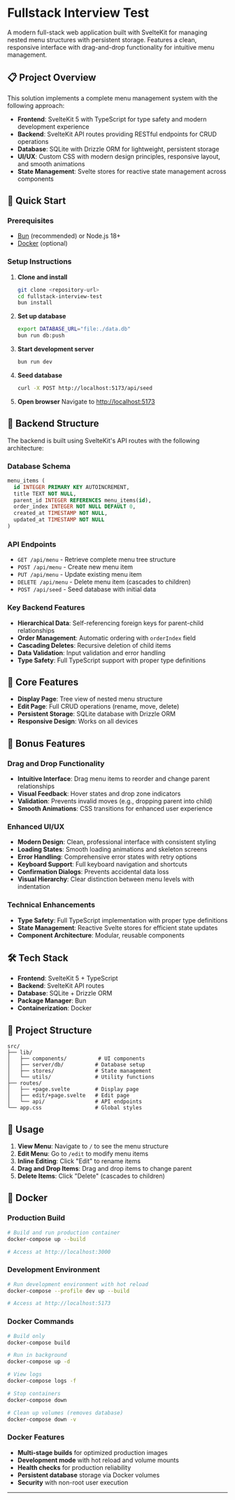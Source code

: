 # Fullstack Interview Test

A modern full-stack web application built with SvelteKit for managing nested menu structures with persistent storage. Features a clean, responsive interface with drag-and-drop functionality for intuitive menu management.

## 📋 Project Overview

This solution implements a complete menu management system with the following approach:

- **Frontend**: SvelteKit 5 with TypeScript for type safety and modern development experience
- **Backend**: SvelteKit API routes providing RESTful endpoints for CRUD operations
- **Database**: SQLite with Drizzle ORM for lightweight, persistent storage
- **UI/UX**: Custom CSS with modern design principles, responsive layout, and smooth animations
- **State Management**: Svelte stores for reactive state management across components

## 🚀 Quick Start

### Prerequisites
- [Bun](https://bun.sh/) (recommended) or Node.js 18+
- [Docker](https://www.docker.com/) (optional)

### Setup Instructions

1. **Clone and install**
   ```bash
   git clone <repository-url>
   cd fullstack-interview-test
   bun install
   ```

2. **Set up database**
   ```bash
   export DATABASE_URL="file:./data.db"
   bun run db:push
   ```

3. **Start development server**
   ```bash
   bun run dev
   ```

4. **Seed database**
   ```bash
   curl -X POST http://localhost:5173/api/seed
   ```

5. **Open browser**
   Navigate to [http://localhost:5173](http://localhost:5173)

## 🔧 Backend Structure

The backend is built using SvelteKit's API routes with the following architecture:

### Database Schema
```sql
menu_items (
  id INTEGER PRIMARY KEY AUTOINCREMENT,
  title TEXT NOT NULL,
  parent_id INTEGER REFERENCES menu_items(id),
  order_index INTEGER NOT NULL DEFAULT 0,
  created_at TIMESTAMP NOT NULL,
  updated_at TIMESTAMP NOT NULL
)
```

### API Endpoints
- `GET /api/menu` - Retrieve complete menu tree structure
- `POST /api/menu` - Create new menu item
- `PUT /api/menu` - Update existing menu item
- `DELETE /api/menu` - Delete menu item (cascades to children)
- `POST /api/seed` - Seed database with initial data

### Key Backend Features
- **Hierarchical Data**: Self-referencing foreign keys for parent-child relationships
- **Order Management**: Automatic ordering with `orderIndex` field
- **Cascading Deletes**: Recursive deletion of child items
- **Data Validation**: Input validation and error handling
- **Type Safety**: Full TypeScript support with proper type definitions

## 🎯 Core Features

- **Display Page**: Tree view of nested menu structure
- **Edit Page**: Full CRUD operations (rename, move, delete)
- **Persistent Storage**: SQLite database with Drizzle ORM
- **Responsive Design**: Works on all devices

## 🎨 Bonus Features

### Drag and Drop Functionality
- **Intuitive Interface**: Drag menu items to reorder and change parent relationships
- **Visual Feedback**: Hover states and drop zone indicators
- **Validation**: Prevents invalid moves (e.g., dropping parent into child)
- **Smooth Animations**: CSS transitions for enhanced user experience

### Enhanced UI/UX
- **Modern Design**: Clean, professional interface with consistent styling
- **Loading States**: Smooth loading animations and skeleton screens
- **Error Handling**: Comprehensive error states with retry options
- **Keyboard Support**: Full keyboard navigation and shortcuts
- **Confirmation Dialogs**: Prevents accidental data loss
- **Visual Hierarchy**: Clear distinction between menu levels with indentation

### Technical Enhancements
- **Type Safety**: Full TypeScript implementation with proper type definitions
- **State Management**: Reactive Svelte stores for efficient state updates
- **Component Architecture**: Modular, reusable components


## 🛠️ Tech Stack

- **Frontend**: SvelteKit 5 + TypeScript
- **Backend**: SvelteKit API routes
- **Database**: SQLite + Drizzle ORM
- **Package Manager**: Bun
- **Containerization**: Docker

## 📁 Project Structure

```
src/
├── lib/
│   ├── components/          # UI components
│   ├── server/db/          # Database setup
│   ├── stores/             # State management
│   └── utils/              # Utility functions
├── routes/
│   ├── +page.svelte        # Display page
│   ├── edit/+page.svelte   # Edit page
│   └── api/                # API endpoints
└── app.css                 # Global styles
```

## 🎯 Usage

1. **View Menu**: Navigate to `/` to see the menu structure
2. **Edit Menu**: Go to `/edit` to modify menu items
3. **Inline Editing**: Click "Edit" to rename items
4. **Drag and Drop Items**: Drag and drop items to change parent
5. **Delete Items**: Click "Delete" (cascades to children)

## 🐳 Docker

### Production Build
```bash
# Build and run production container
docker-compose up --build

# Access at http://localhost:3000
```

### Development Environment
```bash
# Run development environment with hot reload
docker-compose --profile dev up --build

# Access at http://localhost:5173
```

### Docker Commands
```bash
# Build only
docker-compose build

# Run in background
docker-compose up -d

# View logs
docker-compose logs -f

# Stop containers
docker-compose down

# Clean up volumes (removes database)
docker-compose down -v
```

### Docker Features
- **Multi-stage builds** for optimized production images
- **Development mode** with hot reload and volume mounts
- **Health checks** for production reliability
- **Persistent database** storage via Docker volumes
- **Security** with non-root user execution

---
